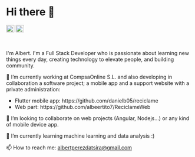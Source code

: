 <!--### Hi there 👋-->

<h1 align="left">Hi there 👋</h1>
<p align="left">
<a href="https://github.com/albeertito7" target="_blank"><img width="22px" src="https://cdn.jsdelivr.net/npm/simple-icons@3.0.1/icons/github.svg" alt="Albert Pérez Datsira" height="20" width="20" /></a>
<a href="https://www.linkedin.com/in/albert-pérez-datsira" target="_blank"><img width="22px" src="https://cdn.jsdelivr.net/npm/simple-icons@3.0.1/icons/linkedin.svg" alt="Albert Pérez Datsira" height="20" width="20" /></a>
</p>
</br>
<p>I'm Albert. I'm a Full Stack Developer who is passionate about learning new things every day, creating technology to elevate people, and building community.</p>

<p>🔭 I’m currently working at CompsaOnline S.L. and also developing in collaboration a software project; a mobile app and a support website with a private administration:</p>
<ul style="list-style-type:square">
	<li>Flutter mobile app: https://github.com/danielb05/reciclame</li>
	<li>Web part: https://github.com/albeertito7/ReciclameWeb</li>
</ul>

👯 I’m looking to collaborate on web projects (Angular, Nodejs...) or any kind of mobile device app.

🌱 I’m currently learning machine learning and data analysis :) 

📫 How to reach me: albertperezdatsira@gmail.com

<!--
**albeertito7/albeertito7** is a ✨ _special_ ✨ repository because its `README.md` (this file) appears on your GitHub profile.

Here are some ideas to get you started:

- 🔭 I’m currently working on ...
- 🌱 I’m currently learning ...
- 👯 I’m looking to collaborate on ...
- 🤔 I’m looking for help with ...
- 💬 Ask me about ...
- 📫 How to reach me: ...
- 😄 Pronouns: ...
- ⚡ Fun fact: ...
-->

<!--<h4>🏆 Github Profile Trophy</h4>

<!--<p align="left"><img src="https://github-profile-trophy.vercel.app/?username=albeertito7&column=7&count_private=true&include_all_commits=true&theme=onedark" alt="Github Trophies"/></p>

<h4>🏆 Github Profile Stats</h4>
<p align="left">
	<img height="180" src="https://github-readme-stats.vercel.app/api?username=albeertito7&count_private=true&include_all_commits=true&show_icons=true&theme=dark" alt="Github Stats"/>
	<img height="180" src="https://github-readme-stats.vercel.app/api/top-langs/?username=albeertito7&layout=compact&theme=dark" alt="Github Top Languages" />
</p>

